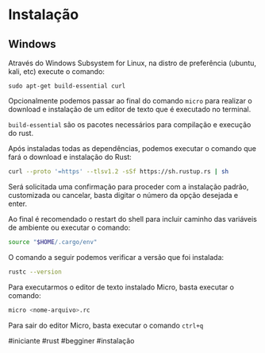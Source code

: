 # Instalação

## Windows

Através do Windows Subsystem for Linux, na distro de preferência (ubuntu, kali, etc) execute o comando:

`sudo apt-get build-essential curl`

Opcionalmente podemos passar ao final do comando `micro` para realizar o download e instalação de um editor de texto que é executado no terminal.

`build-essential` são os pacotes necessários para compilação e execução do rust.

Após instaladas todas as dependências, podemos executar o comando que fará o download e instalação do Rust:

``` bash
curl --proto '=https' --tlsv1.2 -sSf https://sh.rustup.rs | sh
```

Será solicitada uma confirmação para proceder com a instalação padrão, customizada ou cancelar, basta digitar o número da opção desejada e enter.

Ao final é recomendado o restart do shell para incluir caminho das variáveis de ambiente ou executar o comando:

```bash
source "$HOME/.cargo/env"
```

O comando a seguir podemos verificar a versão que foi instalada:

```bash
rustc --version
```

Para executarmos o editor de texto instalado Micro, basta executar o comando:

```bash
micro <nome-arquivo>.rc
```

Para sair do editor Micro, basta executar o comando `ctrl+q`

#iniciante #rust #begginer #instalação 